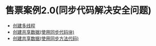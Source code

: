  # 售票案例2.0(同步代码解决安全问题)
  * [创建多线程](https://github.com/L-sang/demo1/blob/master/%E5%A4%9A%E7%BA%BF%E7%A8%8B%E5%94%AE%E7%A5%A8%E7%B3%BB%E7%BB%9F/%E5%88%9B%E5%BB%BA%E5%A4%9A%E7%BA%BF%E7%A8%8B%E5%94%AE%E7%A5%A8)
  * [创建共享数据(使用同步代码块)]()
  * [创建共享数据(使用同步方法代码)](https://github.com/L-sang/demo1/blob/master/%E5%A4%9A%E7%BA%BF%E7%A8%8B%E5%94%AE%E7%A5%A8%E7%B3%BB%E7%BB%9F/2.%E5%90%8C%E6%AD%A5%E4%BB%A3%E7%A0%81%E5%9D%97%E8%A7%A3%E5%86%B3%E7%BA%BF%E7%A8%8B%E5%AE%89%E5%85%A8%E9%97%AE%E9%A2%98/Tickets(%E5%90%8C%E6%AD%A5%E6%96%B9%E6%B3%95).java)
